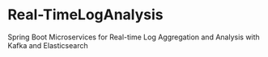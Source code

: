 # Real-TimeLogAnalysis
 Spring Boot Microservices for Real-time Log Aggregation and Analysis with Kafka and Elasticsearch

